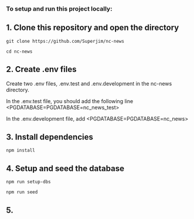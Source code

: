 ### To setup and run this project locally:

## 1. Clone this repository and open the directory

```
git clone https://github.com/Superjim/nc-news
```

```
cd nc-news
```

## 2. Create .env files

Create two .env files, .env.test and .env.development in the nc-news directory.

In the .env.test file, you should add the following line <PGDATABASE=PGDATABASE=nc_news_test>

In the .env.development file, add <PGDATABASE=PGDATABASE=nc_news>

## 3. Install dependencies

```
npm install
```

## 4. Setup and seed the database

```
npm run setup-dbs
```

```
npm run seed
```

## 5.

